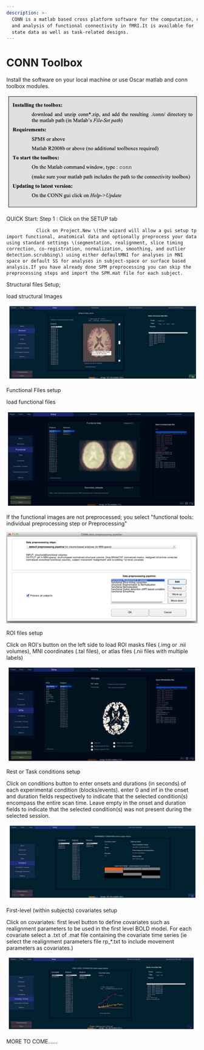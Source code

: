 ```yaml
---
description: >-
  CONN is a matlab based cross platform software for the computation, display
  and analysis of functional connectivity in fMRI.It is available for  restng
  state data as well as task-related designs.
---
```


# CONN Toolbox

Install the software on your local machine or use Oscar matlab and conn toolbox modules.

![](../.gitbook/assets/screen-shot-2020-09-14-at-4.28.01-pm.png)

 QUICK Start: Step 1 : Click on the SETUP tab

               Click on Project.New \(the wizard will allow a gui setup tp import functional, anatomical data and optionally preprocess your data using standard settings \(segmentation, realignment, slice timing correction, co-registration, normalization, smoothing, and outlier detection.scrubbing\) using either defaultMNI for analyses in MNI space or default SS for analyses in subject-space or surface based analysis.If you have already done SPM preprocessing you can skip the preprocessing steps and import the SPM.mat file for each subject.

Structural files Setup;

load structural Images

![](../.gitbook/assets/screen-shot-2020-09-14-at-5.45.21-pm.png)

Functional Files setup

load functional files

![](../.gitbook/assets/screen-shot-2020-09-14-at-5.48.28-pm.png)

If the functional images are not preprocessed; you select "functional tools: individual preprocessing step or Preprocessing"

![](../.gitbook/assets/screen-shot-2020-09-14-at-5.53.24-pm.png)

ROI files setup

Click on ROI's button on the left side to load ROI masks files  \(.img or .nii volumes\), MNI coordinates \(.tal files\), or atlas files \(.nii files with multiple labels\)

![](../.gitbook/assets/screen-shot-2020-09-14-at-5.57.26-pm.png)

Rest or Task conditions setup

Click on conditions button to enter onsets and durations \(in seconds\) of each experimental condition \(blocks/events\). enter 0 and inf in the onset and duration fields respectively to indicate that the selected condition\(s\) encompass the entire scan time. Leave empty in the onset and duration fields to indicate that the selected condition\(s\) was not present during the selected session.

![](../.gitbook/assets/screen-shot-2020-09-14-at-6.07.36-pm.png)

First-level \(within subjects\) covariates setup

Click on covariates: first level button to define covariates such as realignment parameters to be used in the first level BOLD model. For each covariate select a .txt of .mat file containing the covariate time series \(ie select the realignment parameters file rp\_\*.txt to include movement parameters as covariates.\)

![](../.gitbook/assets/screen-shot-2020-09-14-at-6.11.56-pm.png)

MORE TO COME......

